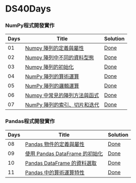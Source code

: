 # DS40Days

### NumPy程式開發實作
| Days   | Title | Solution |
|--------| ----- | -------- |
|01|[Numpy 陣列的定義與屬性]('https://www.cupoy.com/marathon-mission/00000174C4BC1B93000000016375706F795F70726572656C656173654355/000001754907C97F0000001A6375706F795F72656C656173654349/')|[Done]('/01Homework.ipynb')|
|02|[Numpy 陣列中不同的資料型態]('https://www.cupoy.com/marathon-mission/00000174C4BC1B93000000016375706F795F70726572656C656173654355/00000175490C17020000001B6375706F795F72656C656173654349/')|[Done]('/02Homework.ipynb')|
|03|[Numpy 陣列的初始化]('https://www.cupoy.com/marathon-mission/00000174C4BC1B93000000016375706F795F70726572656C656173654355/000001754914E8680000001C6375706F795F72656C656173654349/')|[Done]('/03Homework.ipynb')|
|04|[NumPy 陣列的算術運算]('https://www.cupoy.com/marathon-mission/00000174C4BC1B93000000016375706F795F70726572656C656173654355/00000175491F33860000001D6375706F795F72656C656173654349/')|[Done]('/04Homework.ipynb')|
|05|[NumPy 陣列的邏輯運算]('https://www.cupoy.com/marathon-mission/00000174C4BC1B93000000016375706F795F70726572656C656173654355/00000175492912FB0000001E6375706F795F72656C656173654349/')|[Done]('/05Homework.ipynb')|
|06|[Numpy 中常見的陣列方法與函式]('https://www.cupoy.com/marathon-mission/00000174C4BC1B93000000016375706F795F70726572656C656173654355/00000175493C2AF4000000216375706F795F72656C656173654349/')|[Done]('/06Homework.ipynb')|
|07|[NumPy 陣列的索引、切片和迭代]('https://www.cupoy.com/marathon-mission/00000174C4BC1B93000000016375706F795F70726572656C656173654355/0000017549469591000000226375706F795F72656C656173654349')|[Done]('/07Homework.ipynb')|

### Pandas程式開發實作
| Days   | Title | Solution |
|--------| ----- | -------- |
|08|[Pandas 物件的定義與屬性]('https://www.cupoy.com/marathon-mission/00000174C4BC1B93000000016375706F795F70726572656C656173654355/000001754950A6D9000000236375706F795F72656C656173654349/')|[Done]('/08Homework.ipynb')|
|09|[使用 Pandas DataFrame 的初始化]('https://www.cupoy.com/marathon-mission/00000174C4BC1B93000000016375706F795F70726572656C656173654355/00000175495A7361000000246375706F795F72656C656173654349/')|[Done]('/09Homework.ipynb')|
|10|[Pandas DataFrame 的資料選取]('https://www.cupoy.com/marathon-mission/00000174C4BC1B93000000016375706F795F70726572656C656173654355/00000176D59E20B70000000F6375706F795F72656C656173654349/')|[Done]('/10Homework.ipynb')|
|11|[Pandas 中的算術運算特性]('https://www.cupoy.com/marathon-mission/00000174C4BC1B93000000016375706F795F70726572656C656173654355/00000176E0B0C273000000136375706F795F72656C656173654349/')|[Done]('/11Homework.ipynb')|